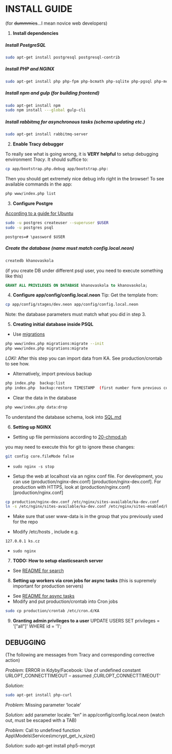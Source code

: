 INSTALL GUIDE
=============

(for ~~dummmies~~...I mean novice web developers)


1. **Install dependencies**

##### Install PostgreSQL
```sh
sudo apt-get install postgresql postgresql-contrib
```

##### Install PHP and NGINX
```sh
sudo apt-get install php php-fpm php-bcmath php-sqlite php-pgsql php-mcrypt php-curl php-mbstring
```

##### Install npm and gulp (for building frontend)
```sh
sudo apt-get install npm
sudo npm install ---global gulp-cli
```

##### Install rabbitmq for asynchronous tasks (schema updating etc.)
```sh
sudo apt-get install rabbitmq-server
```

2. **Enable Tracy debugger**

To really see what is going wrong, it is **VERY helpful** to setup debugging environment *Tracy*. It should suffice to:
```sh
cp app/bootstrap.php.debug app/bootstrap.php:
```

Then you should get extremely nice debug info right in the browser!
To see available commands in the app:
```sh
php www/index.php list
```

3. **Configure Postgre**

  [According to a guide for Ubuntu](https://help.ubuntu.com/community/PostgreSQL)
```sh
sudo -u postgres createuser --superuser $USER
sudo -u postgres psql
```
```
postgres=# \password $USER
```

##### Create the database (name must match config.local.neon)

```sh
createdb khanovaskola
```

(if you create DB under different psql user, you need to execute something like this)
```sql
GRANT ALL PRIVILEGES ON DATABASE khanovaskola to khanovaskola;
```


4. **Configure app/config/config.local.neon**
Tip: Get the template from:

```sh
cp app/config/stages/dev.neon app/config/config.local.neon
```
Note: the database parameters must match what you did in step 3.


5. **Creating initial database inside PSQL**
 - Use [migrations](https://github.com/nextras/migrations)

 ```sh
php www/index.php migrations:migrate --init
php www/index.php migrations:migrate
 ```

*LOKI:* After this step you can import data from KA. 
See production/crontab to see how.


 - Alternatively, import previous backup
```sh
php index.php  backup:list
php index.php  backup:restore TIMESTAMP  (first number form previous command)
```
 - Clear the data in the database
```sh
php www/index.php data:drop
```
To understand the database schema, look into [SQL.md](SQL.md)

6. **Setting up NGINX**

  - Setting up file permissions according to [20-chmod.sh](production/deploy/post-receive.d/20-chmod.sh)
  
   you may need to execute this for git to ignore these changes:
   ```sh
   git config core.fileMode false
   ```
  - `sudo nginx -s stop`

  - Setup the web at localhost via an nginx conf file. For development, you can use (production/nginx-dev.conf) [production/nginx-dev.conf]. For production with HTTPS, look at (production/nginx.conf)[production/nginx.conf]
   ```sh
   cp production/nginx-dev.conf /etc/nginx/sites-available/ka-dev.conf
   ln -s /etc/nginx/sites-available/ka-dev.conf /etc/nginx/sites-enabled/ka-dev.conf
   ```
 - Make sure that user www-data is in the group that you previously used for the repo

 - Modify /etc/hosts , include e.g.
```
127.0.0.1 ks.cz 
```

 - `sudo nginx`




7. **TODO: How to setup elasticsearch server**
 - See [README for search](doc/search.md)



8. **Setting up workers via cron jobs for async tasks**
  (this is supremely important for production servers)
 - See [README for async tasks](doc/async-task.md)
 - Modify and put production/crontab into Cron jobs
  ```sh
sudo cp production/crontab /etc/cron.d/KA
  ```

9. **Granting admin privileges to a user**
UPDATE USERS SET privileges = '["all"]' WHERE id = '1';

DEBUGGING
---------
(The following are messages from Tracy and corresponding corrective action)

*Problem:*
   ERROR in Kdyby/Facebook: Use of undefined constant URLOPT_CONNECTTIMEOUT – assumed ‚CURLOPT_CONNECTTIMEOUT‘

*Solution:*
   ```sh
   sudo apt-get install php-curl
   ```

*Problem:*
  Missing parameter ‘locale’

*Solution:*
  add parameter locale: “en” in app/config/config.local.neon (watch out, must be escaped with a TAB)

*Problem:*
   Call to undefined function App\Models\Services\mcrypt_get_iv_size() 

*Solution:*
   sudo apt-get install php5-mcrypt

